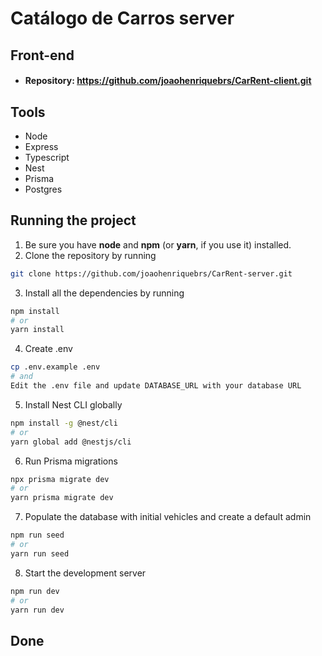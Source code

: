 # Catálogo de Carros server

## Front-end
- #### Repository: https://github.com/joaohenriquebrs/CarRent-client.git

## Tools
- Node
- Express
- Typescript
- Nest
- Prisma
- Postgres

## Running the project

1. Be sure you have **node** and **npm** (or **yarn**, if you use it) installed.
2. Clone the repository by running
```bash
git clone https://github.com/joaohenriquebrs/CarRent-server.git
```
3. Install all the dependencies by running
```bash
npm install
# or
yarn install
```
4. Create .env 
```bash
cp .env.example .env
# and
Edit the .env file and update DATABASE_URL with your database URL
```
5. Install Nest CLI globally
```bash
npm install -g @nest/cli
# or 
yarn global add @nestjs/cli
```
6. Run Prisma migrations
```bash
npx prisma migrate dev
# or 
yarn prisma migrate dev
```
7. Populate the database with initial vehicles and create a default admin
```bash
npm run seed
# or
yarn run seed
```
8. Start the development server
```bash
npm run dev
# or
yarn run dev
```
## Done